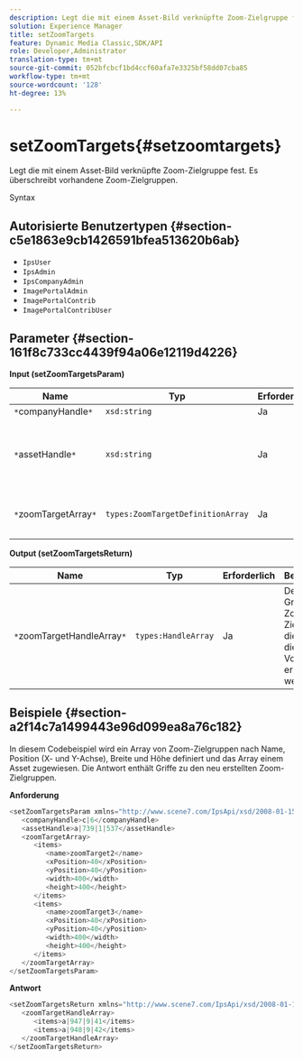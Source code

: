 ```yaml
---
description: Legt die mit einem Asset-Bild verknüpfte Zoom-Zielgruppe fest. Es überschreibt vorhandene Zoom-Zielgruppen.
solution: Experience Manager
title: setZoomTargets
feature: Dynamic Media Classic,SDK/API
role: Developer,Administrator
translation-type: tm+mt
source-git-commit: 052bfcbcf1bd4ccf60afa7e3325bf58dd07cba85
workflow-type: tm+mt
source-wordcount: '128'
ht-degree: 13%

---
```



# setZoomTargets{#setzoomtargets}

Legt die mit einem Asset-Bild verknüpfte Zoom-Zielgruppe fest. Es überschreibt vorhandene Zoom-Zielgruppen.

Syntax

## Autorisierte Benutzertypen {#section-c5e1863e9cb1426591bfea513620b6ab}

* `IpsUser`
* `IpsAdmin`
* `IpsCompanyAdmin`
* `ImagePortalAdmin`
* `ImagePortalContrib`
* `ImagePortalContribUser`

## Parameter {#section-161f8c733cc4439f94a06e12119d4226}

**Input (setZoomTargetsParam)**

| Name | Typ | Erforderlich | Beschreibung |
|---|---|---|---|
| `*`companyHandle`*` | `xsd:string` | Ja | Firma Handle. |
| `*`assetHandle`*` | `xsd:string` | Ja | Asset mit der Zoom-Zielgruppe, die Sie einstellen möchten. |
| `*`zoomTargetArray`*` | `types:ZoomTargetDefinitionArray` | Ja | Array von Definitionen zur Zoomfunktion. |

**Output (setZoomTargetsReturn)**

| Name | Typ | Erforderlich | Beschreibung |
|---|---|---|---|
| `*`zoomTargetHandleArray`*` | `types:HandleArray` | Ja | Der Satz von Griffen für die Zoom-Zielgruppen, die durch diesen Vorgang erstellt werden. |

## Beispiele {#section-a2f14c7a1499443e96d099ea8a76c182}

In diesem Codebeispiel wird ein Array von Zoom-Zielgruppen nach Name, Position (X- und Y-Achse), Breite und Höhe definiert und das Array einem Asset zugewiesen. Die Antwort enthält Griffe zu den neu erstellten Zoom-Zielgruppen.

**Anforderung**

```java
<setZoomTargetsParam xmlns="http://www.scene7.com/IpsApi/xsd/2008-01-15">
   <companyHandle>c|6</companyHandle>
   <assetHandle>a|739|1|537</assetHandle>
   <zoomTargetArray>
      <items>
         <name>zoomTarget2</name>
         <xPosition>40</xPosition>
         <yPosition>40</yPosition>
         <width>400</width>
         <height>400</height>
      </items>
      <items>
         <name>zoomTarget3</name>
         <xPosition>40</xPosition>
         <yPosition>40</yPosition>
         <width>400</width>
         <height>400</height>
      </items>
   </zoomTargetArray>
</setZoomTargetsParam>
```

**Antwort**

```java
<setZoomTargetsReturn xmlns="http://www.scene7.com/IpsApi/xsd/2008-01-15">
   <zoomTargetHandleArray>
      <items>a|947|9|41</items>
      <items>a|948|9|42</items>
   </zoomTargetHandleArray>
</setZoomTargetsReturn>
```

